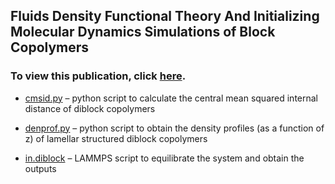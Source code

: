 ## Fluids Density Functional Theory And Initializing Molecular Dynamics Simulations of Block Copolymers
### To view this publication, click [here](https://aip.scitation.org/doi/full/10.1063/1.4943982). 

- [cmsid.py](https://github.com/hall-polymers/published-work/blob/master/2016-brown2016fluids/cmsid.py) – python script to calculate the central mean squared internal distance of diblock copolymers

- [denprof.py](https://github.com/hall-polymers/published-work/blob/master/2016-brown2016fluids/denprof.py) – python script to obtain the density profiles (as a function of z) of lamellar structured diblock copolymers

- [in.diblock](https://github.com/hall-polymers/published-work/blob/master/2016-brown2016fluids/in.diblock) – LAMMPS script to equilibrate the system and obtain the outputs